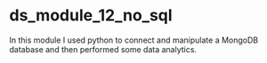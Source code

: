 # ds_module_12_no_sql

In this module I used python to connect and manipulate a MongoDB database and then performed some data analytics.
